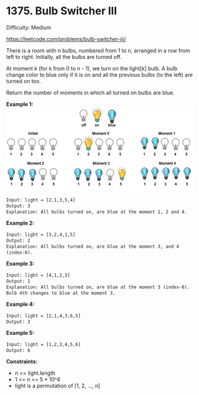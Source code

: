# 1375. Bulb Switcher III

Difficulty: Medium

https://leetcode.com/problems/bulb-switcher-iii/

There is a room with n bulbs, numbered from 1 to n, arranged in a row from left to right. Initially, all the bulbs are turned off.

At moment k (for k from 0 to n - 1), we turn on the light[k] bulb. A bulb change color to blue only if it is on and all the previous bulbs (to the left) are turned on too.

Return the number of moments in which all turned on bulbs are blue.

**Example 1:**  
![ex1](ex1.png)
```
Input: light = [2,1,3,5,4]
Output: 3
Explanation: All bulbs turned on, are blue at the moment 1, 2 and 4.
```

**Example 2:**
```
Input: light = [3,2,4,1,5]
Output: 2
Explanation: All bulbs turned on, are blue at the moment 3, and 4 (index-0).
```

**Example 3:**
```
Input: light = [4,1,2,3]
Output: 1
Explanation: All bulbs turned on, are blue at the moment 3 (index-0).
Bulb 4th changes to blue at the moment 3.
```

**Example 4:**
```
Input: light = [2,1,4,3,6,5]
Output: 3
```

**Example 5:**
```
Input: light = [1,2,3,4,5,6]
Output: 6
```

**Constraints:**

* n == light.length
* 1 <= n <= 5 * 10^4
* light is a permutation of  [1, 2, ..., n]
